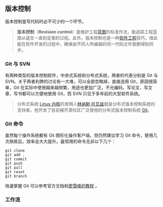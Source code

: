 ## 版本控制

版本控制是写代码时必不可少的一个环节。

> **版本控制**（**Revision control**）是维护工程[蓝图](https://zh.wikipedia.org/wiki/%E8%97%8D%E5%9C%96)的标准作法，能追踪工程蓝图从诞生一直到定案的过程。此外，版本控制也是一种[软件工程](https://zh.wikipedia.org/wiki/%E8%BB%9F%E9%AB%94%E5%B7%A5%E7%A8%8B)技巧，借此能在软件开发的过程中，确保由不同人所编辑的同一代码文件案都得到同步。

### Git 与 SVN

有两种类型的版本控制软件，中央式系统和分布式系统，两者的代表分别是 Git 与 SVN。关于两者利弊的讨论有一大堆，可以全部忽略掉，直接选用 Git，原因很简单，Git 在实际中使用越来越频繁，用途也更加广泛，不光编码，写论文、写文章、写书都可以方便地使用 Git，而 SVN 只见于多年前的大型软件系统。

> 分布式系统 [Linux 内核](https://zh.wikipedia.org/wiki/Linux%E5%85%A7%E6%A0%B8)的发明人[林纳斯·托瓦兹](https://zh.wikipedia.org/wiki/%E6%9E%97%E7%B4%8D%E6%96%AF%C2%B7%E6%89%98%E7%93%A6%E8%8C%B2)就是分布式版本控制系统的支持者，他开发了目前被开源社区广泛使用的分布式版本控制系统 [Git](https://zh.wikipedia.org/wiki/Git)。

### Git 命令

虽然每个操作系统都有 Git 图形化操作客户端，但仍然建议学习 Git 命令，使用几次熟练后，效率会大大提升。最常用的命令无非以下几个：

```shell
git clone
git add .
git commit 
git push 
git pull
git reset
git branch
```

快速掌握 Git 可以参考官方文档和[廖雪峰的教程](https://www.liaoxuefeng.com/wiki/0013739516305929606dd18361248578c67b8067c8c017b000) 。

### 工作流

